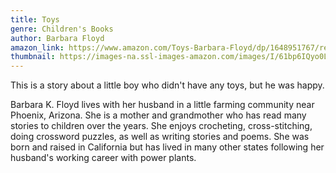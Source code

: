 ```yaml
---
title: Toys
genre: Children's Books
author: Barbara Floyd
amazon_link: https://www.amazon.com/Toys-Barbara-Floyd/dp/1648951767/ref=tmm_pap_swatch_0?_encoding=UTF8&qid=1643545273&sr=8-1
thumbnail: https://images-na.ssl-images-amazon.com/images/I/61bp6IQyo0L.jpg
---
```

This is a story about a little boy who didn't have any toys, but he was happy.

Barbara K. Floyd lives with her husband in a little farming community near Phoenix, Arizona. She is a mother and grandmother who has read many stories to children over the years. She enjoys crocheting, cross-stitching, doing crossword puzzles, as well as writing stories and poems. She was born and raised in California but has lived in many other states following her husband's working career with power plants.